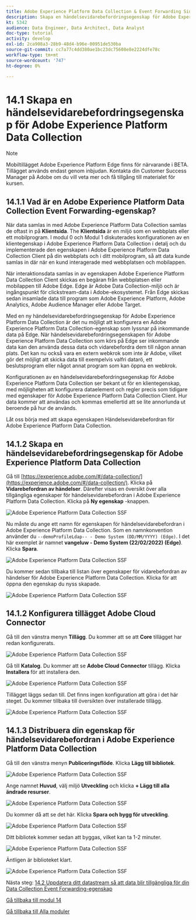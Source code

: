 ```yaml
---
title: Adobe Experience Platform Data Collection & Event Forwarding Side Forwarding - Skapa en händelsevidarebefordringsegenskap för Adobe Experience Platform datainsamling i realtid
description: Skapa en händelsevidarebefordringsegenskap för Adobe Experience Platform Data Collection
kt: 5342
audience: Data Engineer, Data Architect, Data Analyst
doc-type: tutorial
activity: develop
exl-id: 2ca908a3-28b9-48d4-b96e-00951de530ba
source-git-commit: cc7a77c4dd380ae1bc23dc75608e8e2224dfe78c
workflow-type: tm+mt
source-wordcount: '747'
ht-degree: 0%

---
```


# 14.1 Skapa en händelsevidarebefordringsegenskap för Adobe Experience Platform Data Collection

>[!NOTE]
>
>Mobiltillägget Adobe Experience Platform Edge finns för närvarande i BETA. Tillägget används endast genom inbjudan. Kontakta din Customer Success Manager på Adobe om du vill veta mer och få tillgång till materialet för kursen.

## 14.1.1 Vad är en Adobe Experience Platform Data Collection Event Forwarding-egenskap?

När data samlas in med Adobe Experience Platform Data Collection samlas de oftast in på **Klientsida**. The **Klientsida** är en miljö som en webbplats eller ett mobilprogram. I modul 0 och Modul 1 diskuterades konfigurationen av en klientegenskap i Adobe Experience Platform Data Collection i detalj och du implementerade den egenskapen i Adobe Experience Platform Data Collection Client på din webbplats och i ditt mobilprogram, så att data kunde samlas in där när en kund interagerade med webbplatsen och mobilappen.

När interaktionsdata samlas in av egenskapen Adobe Experience Platform Data Collection Client skickas en begäran från webbplatsen eller mobilappen till Adobe Edge. Edge är Adobe Data Collection-miljö och är ingångspunkt för clickstream-data i Adobe-ekosystemet. Från Edge skickas sedan insamlade data till program som Adobe Experience Platform, Adobe Analytics, Adobe Audience Manager eller Adobe Target.

Med en ny händelsevidarebefordringsegenskap för Adobe Experience Platform Data Collection är det nu möjligt att konfigurera en Adobe Experience Platform Data Collection-egenskap som lyssnar på inkommande data på Edge. När händelsevidarebefordringsegenskapen för Adobe Experience Platform Data Collection som körs på Edge ser inkommande data kan den använda dessa data och vidarebefordra dem till någon annan plats. Det kan nu också vara en extern webkrok som inte är Adobe, vilket gör det möjligt att skicka data till exempelvis valfri datarö, ett beslutsprogram eller något annat program som kan öppna en webkrok.

Konfigurationen av en händelsevidarebefordringsegenskap för Adobe Experience Platform Data Collection ser bekant ut för en klientegenskap, med möjligheten att konfigurera dataelement och regler precis som tidigare med egenskaper för Adobe Experience Platform Data Collection Client. Hur data kommer att användas och kommas emellertid att se lite annorlunda ut beroende på hur de används.

Låt oss börja med att skapa egenskapen Händelsevidarebefordran för Adobe Experience Platform Data Collection.

## 14.1.2 Skapa en händelsevidarebefordringsegenskap för Adobe Experience Platform Data Collection

Gå till [https://experience.adobe.com/#/data-collection/](https://experience.adobe.com/#/data-collection/). Klicka på **Vidarebefordran av händelser**. Därefter visas en översikt över alla tillgängliga egenskaper för händelsevidarebefordran i Adobe Experience Platform Data Collection. Klicka på **Ny egenskap** -knappen.

![Adobe Experience Platform Data Collection SSF](./images/launchhome.png)

Nu måste du ange ett namn för egenskapen för händelsevidarebefordran i Adobe Experience Platform Data Collection. Som en namnkonvention använder du `--demoProfileLdap-- - Demo System (DD/MM/YYYY) (Edge)`. I det här exemplet är namnet **vangeluw - Demo System (22/02/2022) (Edge)**. Klicka **Spara**.

![Adobe Experience Platform Data Collection SSF](./images/ssf1.png)

Du kommer sedan tillbaka till listan över egenskaper för vidarebefordran av händelser för Adobe Experience Platform Data Collection. Klicka för att öppna den egenskap du nyss skapade.

![Adobe Experience Platform Data Collection SSF](./images/ssf2.png)

## 14.1.2 Konfigurera tillägget Adobe Cloud Connector

Gå till den vänstra menyn **Tillägg**. Du kommer att se att **Core** tillägget har redan konfigurerats.

![Adobe Experience Platform Data Collection SSF](./images/ssf3.png)

Gå till **Katalog**. Du kommer att se **Adobe Cloud Connector** tillägg. Klicka **Installera** för att installera den.

![Adobe Experience Platform Data Collection SSF](./images/ssf4.png)

Tillägget läggs sedan till. Det finns ingen konfiguration att göra i det här steget. Du kommer tillbaka till översikten över installerade tillägg.

![Adobe Experience Platform Data Collection SSF](./images/ssf5.png)

## 14.1.3 Distribuera din egenskap för händelsevidarebefordran i Adobe Experience Platform Data Collection

Gå till den vänstra menyn **Publiceringsflöde**. Klicka **Lägg till bibliotek**.

![Adobe Experience Platform Data Collection SSF](./images/ssf6.png)

Ange namnet **Huvud**, välj miljö **Utveckling** och klicka **+ Lägg till alla ändrade resurser**.

![Adobe Experience Platform Data Collection SSF](./images/ssf7.png)

Du kommer då att se det här. Klicka **Spara och bygg för utveckling**.

![Adobe Experience Platform Data Collection SSF](./images/ssf8.png)

Ditt bibliotek kommer sedan att byggas, vilket kan ta 1-2 minuter.

![Adobe Experience Platform Data Collection SSF](./images/ssf9.png)

Äntligen är biblioteket klart.

![Adobe Experience Platform Data Collection SSF](./images/ssf10.png)

Nästa steg: [14.2 Uppdatera ditt datastream så att data blir tillgängliga för din Data Collection Event Forwarding-egenskap](./ex2.md)

[Gå tillbaka till modul 14](./aep-data-collection-ssf.md)

[Gå tillbaka till Alla moduler](./../../overview.md)
